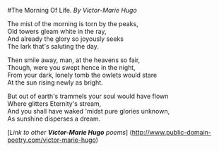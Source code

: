 #The Morning Of Life.
*By Victor-Marie Hugo*

The mist of the morning is torn by the peaks,<br/>
Old towers gleam white in the ray, <br/>
And already the glory so joyously seeks <br/>
The lark that's saluting the day.

Then smile away, man, at the heavens so fair, <br/>
Though, were you swept hence in the night, <br/>
From your dark, lonely tomb the owlets would stare <br/>
At the sun rising newly as bright.


But out of earth's trammels your soul would have flown <br/>
Where glitters Eternity's stream, <br/>
And you shall have waked 'midst pure glories unknown, <br/>
As sunshine disperses a dream.


 [*Link to other __Victor-Marie Hugo__ poems*] (http://www.public-domain-poetry.com/victor-marie-hugo)
